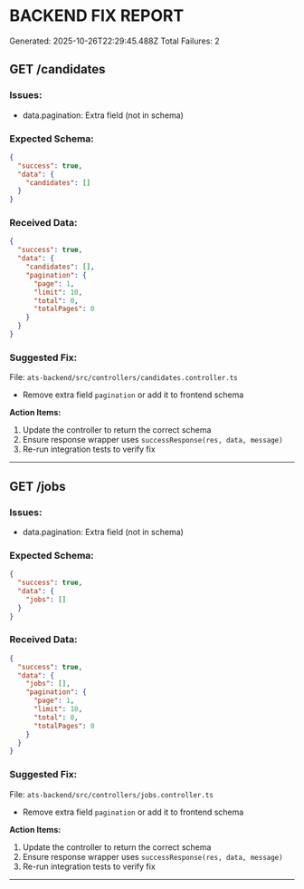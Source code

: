 # BACKEND FIX REPORT
Generated: 2025-10-26T22:29:45.488Z
Total Failures: 2

## GET /candidates

### Issues:
- data.pagination: Extra field (not in schema)

### Expected Schema:
```json
{
  "success": true,
  "data": {
    "candidates": []
  }
}
```

### Received Data:
```json
{
  "success": true,
  "data": {
    "candidates": [],
    "pagination": {
      "page": 1,
      "limit": 10,
      "total": 0,
      "totalPages": 0
    }
  }
}
```

### Suggested Fix:
File: `ats-backend/src/controllers/candidates.controller.ts`

- Remove extra field `pagination` or add it to frontend schema

**Action Items:**
1. Update the controller to return the correct schema
2. Ensure response wrapper uses `successResponse(res, data, message)`
3. Re-run integration tests to verify fix

---

## GET /jobs

### Issues:
- data.pagination: Extra field (not in schema)

### Expected Schema:
```json
{
  "success": true,
  "data": {
    "jobs": []
  }
}
```

### Received Data:
```json
{
  "success": true,
  "data": {
    "jobs": [],
    "pagination": {
      "page": 1,
      "limit": 10,
      "total": 0,
      "totalPages": 0
    }
  }
}
```

### Suggested Fix:
File: `ats-backend/src/controllers/jobs.controller.ts`

- Remove extra field `pagination` or add it to frontend schema

**Action Items:**
1. Update the controller to return the correct schema
2. Ensure response wrapper uses `successResponse(res, data, message)`
3. Re-run integration tests to verify fix

---

